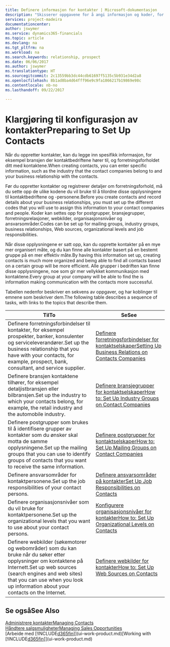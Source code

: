 ```yaml
---
title: Definere informasjon for kontakter | Microsoft-dokumentasjon
description: "Skisserer oppgavene for å angi informasjon og koder, for eksempel om bransjegrupper og forretningsrelasjoner, før du konfigurerer kontakter."
services: project-madeira
documentationcenter: 
author: jswymer
ms.service: dynamics365-financials
ms.topic: article
ms.devlang: na
ms.tgt_pltfrm: na
ms.workload: na
ms.search.keywords: relationship, prospect
ms.date: 06/06/2017
ms.author: jswymer
ms.translationtype: HT
ms.sourcegitcommit: 2c13559bb3dc44cdb61697f5135c5b931e34d2a8
ms.openlocfilehash: 8b1ad8ba4d64fff96e9c9fa1866217b19869e98c
ms.contentlocale: nb-no
ms.lasthandoff: 09/22/2017

---
```

# <a name="preparing-to-set-up-contacts"></a><span data-ttu-id="b2819-103">Klargjøring til konfigurasjon av kontakter</span><span class="sxs-lookup"><span data-stu-id="b2819-103">Preparing to Set Up Contacts</span></span>
<span data-ttu-id="b2819-104">Når du oppretter kontakter, kan du legge inn spesifikk informasjon, for eksempel bransjen der kontaktbedriftene hører til, og forretningsforholdet ditt med kontaktene.</span><span class="sxs-lookup"><span data-stu-id="b2819-104">When creating contacts, you can enter specific information, such as the industry that the contact companies belong to and your business relationship with the contacts.</span></span>

<span data-ttu-id="b2819-105">Før du oppretter kontakter og registrerer detaljer om forretningsforhold, må du sette opp de ulike kodene du vil bruke til å tilordne disse opplysningene til kontaktbedriftene og -personene.</span><span class="sxs-lookup"><span data-stu-id="b2819-105">Before you create contacts and record details about your business relationships, you must set up the different codes that you will use to assign this information to your contact companies and people.</span></span> <span data-ttu-id="b2819-106">Koder kan settes opp for postgrupper, bransjegrupper, forretningsrelasjoner, webkilder, organisasjonsnivåer og ansvarsområder.</span><span class="sxs-lookup"><span data-stu-id="b2819-106">Codes can be set up for mailing groups, industry groups, business relationships, Web sources, organizational levels and job responsibilities.</span></span>

<span data-ttu-id="b2819-107">Når disse opplysningene er satt opp, kan du opprette kontakter på en mye mer organisert måte, og du kan finne alle kontakter basert på en bestemt gruppe på en mer effektiv måte.</span><span class="sxs-lookup"><span data-stu-id="b2819-107">By having this information set up, creating contacts is much more organized and being able to find all contacts based on a certain group will be more efficient.</span></span> <span data-ttu-id="b2819-108">Alle grupper i bedriften kan finne disse opplysningene, noe som gir mer vellykket kommunikasjon med kontaktene.</span><span class="sxs-lookup"><span data-stu-id="b2819-108">Every group at your company will be able to find the is information making communication with the contacts more successful.</span></span>

<span data-ttu-id="b2819-109">Tabellen nedenfor beskriver en sekvens av oppgaver, og har koblinger til emnene som beskriver dem.</span><span class="sxs-lookup"><span data-stu-id="b2819-109">The following table describes a sequence of tasks, with links to the topics that describe them.</span></span> 

| <span data-ttu-id="b2819-110">Til</span><span class="sxs-lookup"><span data-stu-id="b2819-110">To</span></span> | <span data-ttu-id="b2819-111">Se</span><span class="sxs-lookup"><span data-stu-id="b2819-111">See</span></span> |
| --- | --- |
| <span data-ttu-id="b2819-112">Definere forretningsforbindelser til kontakter, for eksempel prospekter, banker, konsulenter og serviceleverandører.</span><span class="sxs-lookup"><span data-stu-id="b2819-112">Set up the business relationship that you have with your contacts, for example, prospect, bank, consultant, and service supplier.</span></span> |[<span data-ttu-id="b2819-113">Definere forretningsforbindelser for kontaktselskaper</span><span class="sxs-lookup"><span data-stu-id="b2819-113">Setting Up Business Relations on Contacts Companies</span></span>](marketing-business-relations.md) |
| <span data-ttu-id="b2819-114">Definere bransjen kontaktene tilhører, for eksempel detaljistbransjen eller bilbransjen.</span><span class="sxs-lookup"><span data-stu-id="b2819-114">Set up the industry to which your contacts belong, for example, the retail industry and the automobile industry.</span></span> |[<span data-ttu-id="b2819-115">Definere bransjegrupper for kontaktselskaper</span><span class="sxs-lookup"><span data-stu-id="b2819-115">How to: Set Up Industry Groups on Contact Companies</span></span>](marketing-industry-groups.md) |
| <span data-ttu-id="b2819-116">Definere postgrupper som brukes til å identifisere grupper av kontakter som du ønsker skal motta de samme opplysningene.</span><span class="sxs-lookup"><span data-stu-id="b2819-116">Set up the mailing groups that you can use to identify groups of contacts that you want to receive the same information.</span></span> |[<span data-ttu-id="b2819-117">Definere postgrupper for kontaktselskaper</span><span class="sxs-lookup"><span data-stu-id="b2819-117">How to: Set Up Mailing Groups on Contact Companies</span></span>](marketing-mailing-groups.md) |
| <span data-ttu-id="b2819-118">Definere ansvarsområder for kontaktpersonene.</span><span class="sxs-lookup"><span data-stu-id="b2819-118">Set up the job responsibilities of your contact persons.</span></span> |[<span data-ttu-id="b2819-119">Definere ansvarsområder på kontakter</span><span class="sxs-lookup"><span data-stu-id="b2819-119">Set Up Job Responsibilities on Contacts</span></span>](marketing-job-responsibilities.md) |
| <span data-ttu-id="b2819-120">Definere organisasjonsnivåer som du vil bruke for kontaktpersonene.</span><span class="sxs-lookup"><span data-stu-id="b2819-120">Set up the organizational levels that you want to use about your contact persons.</span></span> |[<span data-ttu-id="b2819-121">Konfigurere organisasjonsnivåer for kontakter</span><span class="sxs-lookup"><span data-stu-id="b2819-121">How to: Set Up Organizational Levels on Contacts</span></span>](marketing-organizational-levels.md) |
| <span data-ttu-id="b2819-122">Definere webkilder (søkemotorer og webområder) som du kan bruke når du søker etter opplysninger om kontaktene på Internett.</span><span class="sxs-lookup"><span data-stu-id="b2819-122">Set up web sources (search engines and web sites) that you can use when you look up information about your contacts on the Internet.</span></span> |[<span data-ttu-id="b2819-123">Definere webkilder for kontakter</span><span class="sxs-lookup"><span data-stu-id="b2819-123">How to: Set Up Web Sources on Contacts</span></span>](marketing-web-sources.md) |

## <a name="see-also"></a><span data-ttu-id="b2819-124">Se også</span><span class="sxs-lookup"><span data-stu-id="b2819-124">See Also</span></span>
[<span data-ttu-id="b2819-125">Administrere kontakter</span><span class="sxs-lookup"><span data-stu-id="b2819-125">Managing Contacts</span></span>](marketing-contacts.md)  
[<span data-ttu-id="b2819-126">Håndtere salgsmuligheter</span><span class="sxs-lookup"><span data-stu-id="b2819-126">Managing Sales Opportunities</span></span>](marketing-manage-sales-opportunities.md)  
<span data-ttu-id="b2819-127">[Arbeide med [!INCLUDE[d365fin](includes/d365fin_md.md)]](ui-work-product.md)</span><span class="sxs-lookup"><span data-stu-id="b2819-127">[Working with [!INCLUDE[d365fin](includes/d365fin_md.md)]](ui-work-product.md)</span></span>

